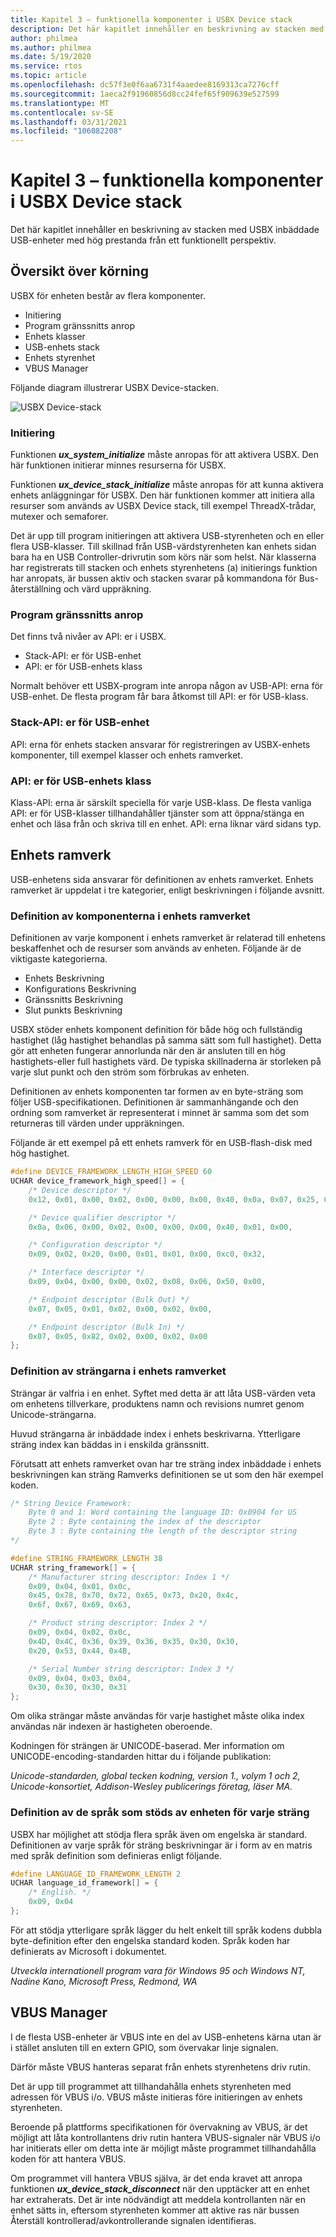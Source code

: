 ```yaml
---
title: Kapitel 3 – funktionella komponenter i USBX Device stack
description: Det här kapitlet innehåller en beskrivning av stacken med USBX inbäddade USB-enheter med hög prestanda från ett funktionellt perspektiv.
author: philmea
ms.author: philmea
ms.date: 5/19/2020
ms.service: rtos
ms.topic: article
ms.openlocfilehash: dc57f3e0f6aa6731f4aaedee8169313ca7276cff
ms.sourcegitcommit: 1aeca2f91960856d8cc24fef65f909639e527599
ms.translationtype: MT
ms.contentlocale: sv-SE
ms.lasthandoff: 03/31/2021
ms.locfileid: "106082208"
---
```

# <a name="chapter-3---functional-components-of-usbx-device-stack"></a>Kapitel 3 – funktionella komponenter i USBX Device stack

Det här kapitlet innehåller en beskrivning av stacken med USBX inbäddade USB-enheter med hög prestanda från ett funktionellt perspektiv.

## <a name="execution-overview"></a>Översikt över körning

USBX för enheten består av flera komponenter.

- Initiering
- Program gränssnitts anrop
- Enhets klasser
- USB-enhets stack
- Enhets styrenhet
- VBUS Manager

Följande diagram illustrerar USBX Device-stacken.

![USBX Device-stack](media/usbx-device-stack/usbx-device-stack.png)

### <a name="initialization"></a>Initiering

Funktionen ***ux_system_initialize*** måste anropas för att aktivera USBX. Den här funktionen initierar minnes resurserna för USBX.

Funktionen ***ux_device_stack_initialize*** måste anropas för att kunna aktivera enhets anläggningar för USBX. Den här funktionen kommer att initiera alla resurser som används av USBX Device stack, till exempel ThreadX-trådar, mutexer och semaforer.

Det är upp till program initieringen att aktivera USB-styrenheten och en eller flera USB-klasser. Till skillnad från USB-värdstyrenheten kan enhets sidan bara ha en USB Controller-drivrutin som körs när som helst. När klasserna har registrerats till stacken och enhets styrenhetens (a) initierings funktion har anropats, är bussen aktiv och stacken svarar på kommandona för Bus-återställning och värd uppräkning.

### <a name="application-interface-calls"></a>Program gränssnitts anrop

Det finns två nivåer av API: er i USBX.

- Stack-API: er för USB-enhet
- API: er för USB-enhets klass

Normalt behöver ett USBX-program inte anropa någon av USB-API: erna för USB-enhet. De flesta program får bara åtkomst till API: er för USB-klass.

### <a name="usb-device-stack-apis"></a>Stack-API: er för USB-enhet

API: erna för enhets stacken ansvarar för registreringen av USBX-enhets komponenter, till exempel klasser och enhets ramverket.

### <a name="usb-device-class-apis"></a>API: er för USB-enhets klass

Klass-API: erna är särskilt speciella för varje USB-klass. De flesta vanliga API: er för USB-klasser tillhandahåller tjänster som att öppna/stänga en enhet och läsa från och skriva till en enhet. API: erna liknar värd sidans typ.

## <a name="device-framework"></a>Enhets ramverk

USB-enhetens sida ansvarar för definitionen av enhets ramverket. Enhets ramverket är uppdelat i tre kategorier, enligt beskrivningen i följande avsnitt.

### <a name="definition-of-the-components-of-the-device-framework"></a>Definition av komponenterna i enhets ramverket

Definitionen av varje komponent i enhets ramverket är relaterad till enhetens beskaffenhet och de resurser som används av enheten. Följande är de viktigaste kategorierna.

- Enhets Beskrivning
- Konfigurations Beskrivning
- Gränssnitts Beskrivning
- Slut punkts Beskrivning

USBX stöder enhets komponent definition för både hög och fullständig hastighet (låg hastighet behandlas på samma sätt som full hastighet). Detta gör att enheten fungerar annorlunda när den är ansluten till en hög hastighets-eller full hastighets värd. De typiska skillnaderna är storleken på varje slut punkt och den ström som förbrukas av enheten.

Definitionen av enhets komponenten tar formen av en byte-sträng som följer USB-specifikationen. Definitionen är sammanhängande och den ordning som ramverket är representerat i minnet är samma som det som returneras till värden under uppräkningen.

Följande är ett exempel på ett enhets ramverk för en USB-flash-disk med hög hastighet.

```c
#define DEVICE_FRAMEWORK_LENGTH_HIGH_SPEED 60
UCHAR device_framework_high_speed[] = {
    /* Device descriptor */
    0x12, 0x01, 0x00, 0x02, 0x00, 0x00, 0x00, 0x40, 0x0a, 0x07, 0x25, 0x40, 0x01, 0x00, 0x01, 0x02, 0x03, 0x01,

    /* Device qualifier descriptor */
    0x0a, 0x06, 0x00, 0x02, 0x00, 0x00, 0x00, 0x40, 0x01, 0x00,

    /* Configuration descriptor */
    0x09, 0x02, 0x20, 0x00, 0x01, 0x01, 0x00, 0xc0, 0x32,

    /* Interface descriptor */
    0x09, 0x04, 0x00, 0x00, 0x02, 0x08, 0x06, 0x50, 0x00,

    /* Endpoint descriptor (Bulk Out) */
    0x07, 0x05, 0x01, 0x02, 0x00, 0x02, 0x00,

    /* Endpoint descriptor (Bulk In) */
    0x07, 0x05, 0x82, 0x02, 0x00, 0x02, 0x00
};
```

### <a name="definition-of-the-strings-of-the-device-framework"></a>Definition av strängarna i enhets ramverket

Strängar är valfria i en enhet. Syftet med detta är att låta USB-värden veta om enhetens tillverkare, produktens namn och revisions numret genom Unicode-strängarna.

Huvud strängarna är inbäddade index i enhets beskrivarna. Ytterligare sträng index kan bäddas in i enskilda gränssnitt.

Förutsatt att enhets ramverket ovan har tre sträng index inbäddade i enhets beskrivningen kan sträng Ramverks definitionen se ut som den här exempel koden.

```c
/* String Device Framework:
    Byte 0 and 1: Word containing the language ID: 0x0904 for US
    Byte 2 : Byte containing the index of the descriptor
    Byte 3 : Byte containing the length of the descriptor string
*/

#define STRING_FRAMEWORK_LENGTH 38
UCHAR string_framework[] = {
    /* Manufacturer string descriptor: Index 1 */
    0x09, 0x04, 0x01, 0x0c,
    0x45, 0x78, 0x70, 0x72, 0x65, 0x73, 0x20, 0x4c,
    0x6f, 0x67, 0x69, 0x63,

    /* Product string descriptor: Index 2 */
    0x09, 0x04, 0x02, 0x0c,
    0x4D, 0x4C, 0x36, 0x39, 0x36, 0x35, 0x30, 0x30,
    0x20, 0x53, 0x44, 0x4B,

    /* Serial Number string descriptor: Index 3 */
    0x09, 0x04, 0x03, 0x04,
    0x30, 0x30, 0x30, 0x31
};
```

Om olika strängar måste användas för varje hastighet måste olika index användas när indexen är hastigheten oberoende.

Kodningen för strängen är UNICODE-baserad. Mer information om UNICODE-encoding-standarden hittar du i följande publikation:

*Unicode-standarden, global tecken kodning, version 1., volym 1 och 2, Unicode-konsortiet, Addison-Wesley publicerings företag, läser MA.*

### <a name="definition-of-the-languages-supported-by-the-device-for-each-string"></a>Definition av de språk som stöds av enheten för varje sträng

USBX har möjlighet att stödja flera språk även om engelska är standard. Definitionen av varje språk för sträng beskrivningar är i form av en matris med språk definition som definieras enligt följande.

```c
#define LANGUAGE_ID_FRAMEWORK_LENGTH 2
UCHAR language_id_framework[] = {
    /* English. */
    0x09, 0x04
};
```

För att stödja ytterligare språk lägger du helt enkelt till språk kodens dubbla byte-definition efter den engelska standard koden. Språk koden har definierats av Microsoft i dokumentet.

*Utveckla internationell program vara för Windows 95 och Windows NT, Nadine Kano, Microsoft Press, Redmond, WA*

## <a name="vbus-manager"></a>VBUS Manager

I de flesta USB-enheter är VBUS inte en del av USB-enhetens kärna utan är i stället ansluten till en extern GPIO, som övervakar linje signalen.

Därför måste VBUS hanteras separat från enhets styrenhetens driv rutin.

Det är upp till programmet att tillhandahålla enhets styrenheten med adressen för VBUS i/o. VBUS måste initieras före initieringen av enhets styrenheten.

Beroende på plattforms specifikationen för övervakning av VBUS, är det möjligt att låta kontrollantens driv rutin hantera VBUS-signaler när VBUS i/o har initierats eller om detta inte är möjligt måste programmet tillhandahålla koden för att hantera VBUS.

Om programmet vill hantera VBUS själva, är det enda kravet att anropa funktionen ***ux_device_stack_disconnect*** när den upptäcker att en enhet har extraherats. Det är inte nödvändigt att meddela kontrollanten när en enhet sätts in, eftersom styrenheten kommer att aktive ras när bussen Återställ kontrollerad/avkontrollerande signalen identifieras.
